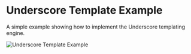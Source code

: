 # Underscore Template Example
A simple example showing how to implement the Underscore templating engine.

![Underscore Template Example](http://i.imgur.com/NQQ2M2b.png)